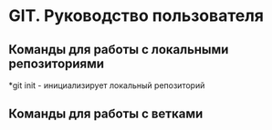 # GIT. Руководство пользователя
## Команды для работы с локальными репозиториями
*git init - инициализирует локальный репозиторий
## Команды для работы с ветками

